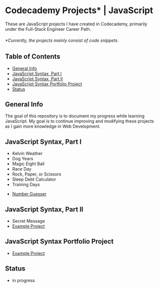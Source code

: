 # Codecademy Projects\* | JavaScript

These are JavaScript projects I have created in Codecademy, primarily under the Full-Stack Engineer Career Path.

###### \*Currently, the projects mainly consist of code snippets.

## Table of Contents

- [General Info](#general-info)
- [JavaScript Syntax, Part I](#javascript-syntax-part-i)
- [JavaScript Syntax, Part II](#javascript-syntax-part-ii)
- [JavaScript Syntax Portfolio Project](#javascript-syntax-portfolio-project)
- [Status](#status)

## General Info

The goal of this repository is to document my progress while learning JavaScript. My goal is to continue improving and modifying these projects as I gain more knowledge in Web Development.

## JavaScript Syntax, Part I

- Kelvin Weather
- Dog Years
- Magic Eight Ball
- Race Day
- Rock, Paper, or Scissors
- Sleep Debt Calculator
- Training Days

* [Number Guesser](https://jcainuk.github.io/JavaScript-Codecademy-Projects/Number%20Guesser/)

## JavaScript Syntax, Part II

- Secret Message
- [Example Project](https://)

## JavaScript Syntax Portfolio Project

- [Example Project](https://)

## Status

- in progress
